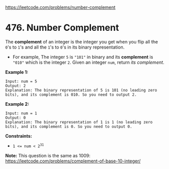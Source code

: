 https://leetcode.com/problems/number-complement
# 476. Number Complement
The **complement** of an integer is the integer you get when you flip all the <code>0</code>'s to <code>1</code>'s and all the <code>1</code>'s to <code>0</code>'s in its binary representation.

* For example, The integer <code>5</code> is <code>"101"</code> in binary and its **complement** is <code>"010"</code> which is the integer <code>2</code>.
Given an integer <code>num</code>, return *its complement*.




**Example 1:**

```
Input: num = 5
Output: 2
Explanation: The binary representation of 5 is 101 (no leading zero bits), and its complement is 010. So you need to output 2.

```
**Example 2:**

```
Input: num = 1
Output: 0
Explanation: The binary representation of 1 is 1 (no leading zero bits), and its complement is 0. So you need to output 0.

```



**Constraints:**

* <code>1 <= num < 2<sup>31</sup></code>



**Note:** This question is the same as 1009: <a href="https://leetcode.com/problems/complement-of-base-10-integer/" target="_blank">https://leetcode.com/problems/complement-of-base-10-integer/</a>

